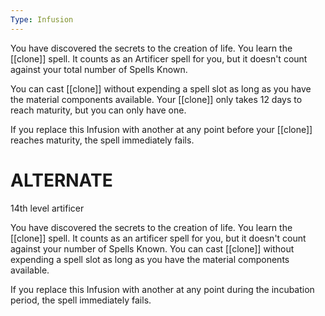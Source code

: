 ```yaml
---
Type: Infusion
---
```

You have discovered the secrets to the creation of life. You learn the [[clone]] spell. It counts as an Artificer spell for you, but it doesn't count against your total number of Spells Known.

You can cast [[clone]] without expending a spell slot as long as you have the material components available. Your [[clone]] only takes 12 days to reach maturity, but you can only have one.

If you replace this Infusion with another at any point before your [[clone]] reaches maturity, the spell immediately fails.


# ALTERNATE
14th level artificer

You have discovered the secrets to the creation of life. You learn the [[clone]] spell. It counts as an artificer spell for you, but it doesn't count against your number of Spells Known. You
can cast [[clone]] without expending a spell slot as long as you have the material components available.

If you replace this Infusion with another at any point during the incubation period, the spell immediately fails.